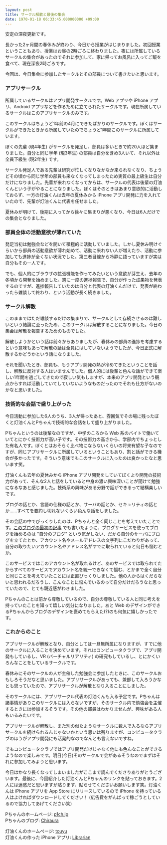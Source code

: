 ```yaml
---
layout: post
title: サークル解散と最後の集会
date: 1970-01-18 06:33:45.000000000 +09:00
---
```

安定の深夜更新です。

長かった2ヶ月間の春休みが終わり、今日から授業がはじまりました。初回授業ということもあり、授業はお昼の2時ごろに終わりました。夜には所属しているサークルの集会があったのでそれに参加して、家に帰ってお風呂に入ってご飯を食べて、現在深夜2時ごろです。

今回は、今日集会に参加したサークルとその部員について書きたいと思います。

### アプリサークル
所属しているサークルはアプリ開発サークルです。Web アプリや iPhone アプリ、Android アプリなどを作るために立てられたサークルです。現在所属しているサークルはこのアプリサークルのみです。

このサークルはちょうど1年前の4月にできたばかりのサークルです。ぼくはサークルができたときから所属していたのでちょうど1年間このサークルに所属しています。

ぼくの先輩 (現4年生) がサークルを発足し、部員は多いときで約20人ほど集まりました。自分と同じ学年 (現3年生) の部員は自分を含め3人いて、それ以外は全員下級生 (現2年生) です。

サークル発足人である先輩は研究が忙しくなりなかなか来られなくなり、ちょうどその頃から同じ学年の部員も来なくなってしまったため実質の最上級生は自分だけになりました。先輩が来れなくなってからは、サークルの代表は後輩の灯油くんという子がやることになりました。ぼくはそのときはあまり意欲的に活動しておらず、一方の灯油くんは去年の夏休みから iPhone アプリ開発に力を入れていたので、先輩が灯油くんに代表を任せました。

夏休みが明けて、後期に入ってから徐々に集まりが悪くなり、今日は6人だけでの集会となりました。

### 部員全体の活動意欲が薄れていた
発足当初は勉強会などを開いて積極的に活動していました。しかし夏休み明けぐらいから部員の活動意欲が薄れ始めて、活動に来れない人が増えたり、活動に参加しても進捗が全くない状況でした。第三者目線から冷静に語っていますが実は自分もその一人です。

でも、個人的にブラウザの拡張機能を作ってみたいという意欲が芽生え、去年の冬頃から開発を始めました。週に一度の進捗報告で、自分が作った成果物を発表するのですが、進捗報告していたのは自分と代表の灯油くんだけで、発表が終わったら雑談して終わり、という活動が長く続きました。

### サークル解散
このままではただ雑談するだけの集まりで、サークルとして存続させるのは難しいという結論に至ったため、このサークルは解散することになりました。今日の集会は解散を報告するためのものでした。

解散しようかという話は前々からありましたが、春休みの部員の進捗を考慮するという意味もあって解散の話は全員にはしていないようでしたが、今日正式に解散するかどうかという話になりました。

それを聞いたとき、部員も、もうアプリ開発の熱が冷めてきたということを話し、解散に反対する人はいませんでした。個人的には後輩と色んな話ができて楽しい1年間を過ごしてきたので寂しい気もしますが、本来のアプリ開発という観点からすれば活動していてしていないようなものだったのでそれも仕方がないのかなと思いました。

### 技術的な会話で盛り上がった
今日活動に参加した6人のうち、3人が帰ったあと、雰囲気でその場に残ったぼくと灯油くんとPちゃんで技術的な会話をして盛り上がりました。

Pちゃんというのは後輩なのですが、中学のころから Web 系のバイトで働いていてとにかく技術力が高い子です。その技術力の高さから、学部内でちょっとした有名人です。ぼくとはおそらく比べ物にならないくらいの将来有望な子なのですが、同じアプリサークルに所属しているということもあり、割と話ができる機会が多かったです。そういう意味でもこのサークルに入ったのは良かったなと思います笑。

灯油くんも去年の夏休みから iPhone アプリ開発をしていてぼくより開発の技術力があって、そんな2人と話をしていると中身の濃い興味深いことが聞けて勉強になるなあと感じました。技術系の興味がある分野で話ができるって結構楽しいです。

ブログの話とか、言語の仕様の話とか、サーバの話とか、セキュリティの話とか……すべてを要約し切れないくらい色んな話をしました。

その会話の中でびっくりしたのは、Pちゃんと全く同じことを考えていたことです。[このブログの最初の記事](http://blog.noraworld.jp/start-blog) でも書いたように、ブログサービスを使ってブログを始めるのは "自分のブログ" という気がしない、だから自分のサーバにブログを立てたとか、アカウント名やメールアドレスの文字列にこだわりがあって、自分の取りたいアカウント名やアドレス名がすでに取られていると何日も悩むとか。

このサービスではこのアカウント名が取れるけど、あのサービスでは取られてたからすべてのサービスでアカウント名を統一できなくて悩む、とかまで全く自分と同じことを考えていたことには正直びっくりしました。他の人からはくだらないと思われるだろうし、こんなことに悩んでいるのって自分だけだろうなと思っていたので、とても親近感がわきました。

Pちゃんのことは前から尊敬しているので、自分の尊敬している人と同じ考えを持っていたことを知って嬉しい気分になりました。あと Web のデザインができるPちゃんからブログのデザインを褒めてもらえた(?)のも何気に嬉しかったです。

### これからのこと
アプリサークルが解散となり、自分としては一旦無所属になりますが、すでに他のサークルに入ることを決めています。それはコンピュータクラブで、アプリ開発もしているし、VR (バーチャルリアリティ) の研究もしているし、とにかくいろんなことをしているサークルです。

春休みにそのサークルの人が主催した勉強会に参加したときに、このサークルおもしろそうだなと思いました。アプリサークルがあっても、兼部して入ろうかなとも思っていたので、アプリサークルが解散となり入ることにしました。

そのサークルには、アプリサークル代表の灯油くんも入る予定です。Pちゃんは諸事情がありこのサークルには入らないですが、そのサークル内で勉強会を主催するときには参加するそうです。その他の部員はわかりませんが、興味がある人もいるみたいです。

アプリサークルが解散し、また別の似たようなサークルに数人で入るならアプリサークルを続けられるんじゃないかという思いは残りますが、コンピュータクラブのほうがアプリ開発にも活発的なのでなんとも言えないですね。

でもコンピュータクラブではアプリ開発だけじゃなく他にも色んなことができるようなので楽しみです。明日(今日)そのサークルで会があるそうなのでまずはそれに参加してみようと思います。

今日はかなり長くなってしまいましたがここまで読んでくださりありがとうございます。最後に、今回紹介した灯油くんとPちゃんのリンクを貼っておきます。2人には迷惑だと思いますが貼ります、貼らせてくださいお願いします笑。灯油くんは iPhone アプリを App Store にリリースしているので iPhone を持っている人はよければダウンロードしてください！ (広告費をがんばって稼ごうとしているので協力してあげてください笑)

Pちゃんのホームページ: <a href="http://p1ch.jp" target="_blank">p1ch.jp</a>  
Pちゃんのブログ: <a href="http://chiraura.me" target="_blank">Chiraura</a>

灯油くんのホームページ: <a href="http://touyu.github.io" target="_blank">touyu</a>  
灯油くんの作った iPhone アプリ: <a href="https://itunes.apple.com/jp/app/librarian-anatano-benno-guan/id1088593016" target="_blank">Librarian</a>
